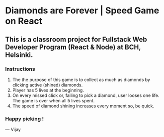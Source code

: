 # Diamonds are Forever | Speed Game on React

## This is a classroom project for Fullstack Web Developer Program (React & Node) at BCH, Helsinki.

### Instructions

1. The the purpose of this game is to collect as much as diamonds by clicking active (shined) diamonds.
2. Player has 5 lives at the beginning.
3. On every missed click or, failing to pick a diamond, user looses one life. The game is over when all 5 lives spent.
4. The speed of diamond shining increases every moment so, be quick.

### Happy picking !

&mdash; Vijay
